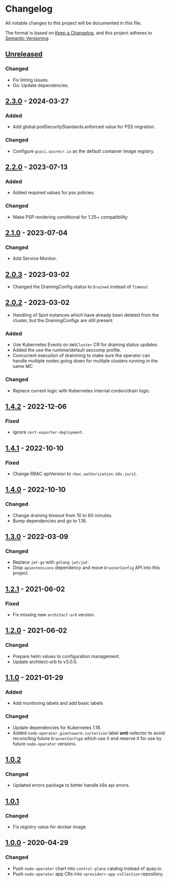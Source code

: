 # Changelog

All notable changes to this project will be documented in this file.

The format is based on [Keep a Changelog](https://keepachangelog.com/en/1.0.0/),
and this project adheres to [Semantic Versioning](https://semver.org/spec/v2.0.0.html).

## [Unreleased]

### Changed

- Fix linting issues.
- Go: Update dependencies.

## [2.3.0] - 2024-03-27

### Added

- Add global.podSecurityStandards.enforced value for PSS migration.

### Changed

- Configure `gsoci.azurecr.io` as the default container image registry.

## [2.2.0] - 2023-07-13

### Added 

- Added required values for pss policies.

### Changed

- Make PSP rendering conditional for 1.25+ compatibility

## [2.1.0] - 2023-07-04

### Changed

- Add Service Monitor.

## [2.0.3] - 2023-03-02

- Changed the DrainingConfig status to `Drained` instead of `Timeout`

## [2.0.2] - 2023-03-02

- Handling of Spot instances which have already been deleted from the cluster, but the DrainingConfigs are still present

### Added

- Use Kubernetes Events on `AWSCluster` CR for draining status updates.
- Added the use the runtime/default seccomp profile.
- Concurrent execution of drainining to make sure the operator can handle multiple nodes going down for multiple clusters running in the same MC

### Changed

- Replace current logic with Kubernetes internal cordon/drain logic.

## [1.4.2] - 2022-12-06

### Fixed

- Ignore `cert-exporter-deployment.`

## [1.4.1] - 2022-10-10

### Fixed

- Change RBAC apiVersion to `rbac.authorization.k8s.io/v1`.

## [1.4.0] - 2022-10-10

### Changed

- Change draining timeout from 10 to 60 minutes.
- Bump dependencies and go to 1.18.

## [1.3.0] - 2022-03-09

### Changed

- Replace `jwt-go` with `golang-jwt/jwt`.
- Drop `apiextensions` dependency and move `DrainerConfig` API into this project.

## [1.2.1] - 2021-06-02

### Fixed

- Fix missing new `architect-orb` version.

## [1.2.0] - 2021-06-02

### Changed

- Prepare helm values to configuration management.
- Update architect-orb to v3.0.0.

## [1.1.0] - 2021-01-29

### Added

- Add monitoring labels and add basic labels

### Changed

- Update dependencies for Kubernetes 1.18.
- Added `node-operator.giantswarm.io/version` label **anti**-selector to avoid reconciling future `DrainerConfig`s which use it and reserve it for use by future `node-operator` versions.

## [1.0.2]

### Changed

- Updated errors package to better handle k8s api errors.

## [1.0.1]

### Changed

- Fix registry value for docker image.

## [1.0.0] - 2020-04-29

### Changed

- Push `node-operator` chart into `control-plane` catalog instead of quay.io.
- Push `node-operator` app CRs into `<provider>-app-collection` repository.

[Unreleased]: https://github.com/giantswarm/node-operator/compare/v2.3.0...HEAD
[2.3.0]: https://github.com/giantswarm/node-operator/compare/v2.2.0...v2.3.0
[2.2.0]: https://github.com/giantswarm/node-operator/compare/v2.1.0...v2.2.0
[2.1.0]: https://github.com/giantswarm/node-operator/compare/v2.0.3...v2.1.0
[2.0.3]: https://github.com/giantswarm/node-operator/compare/v2.0.2...v2.0.3
[2.0.2]: https://github.com/giantswarm/node-operator/compare/v2.0.1...v2.0.2
[2.0.1]: https://github.com/giantswarm/node-operator/compare/v1.4.2...v2.0.1
[1.4.2]: https://github.com/giantswarm/node-operator/compare/v1.4.1...v1.4.2
[1.4.1]: https://github.com/giantswarm/node-operator/compare/v1.4.0...v1.4.1
[1.4.0]: https://github.com/giantswarm/node-operator/compare/v1.3.0...v1.4.0
[1.3.0]: https://github.com/giantswarm/node-operator/compare/v1.2.1...v1.3.0
[1.2.1]: https://github.com/giantswarm/node-operator/compare/v1.2.0...v1.2.1
[1.2.0]: https://github.com/giantswarm/node-operator/compare/v1.1.0...v1.2.0
[1.1.0]: https://github.com/giantswarm/node-operator/compare/v1.0.1...v1.1.0
[1.0.2]: https://github.com/giantswarm/node-operator/compare/v1.0.1...v1.0.2
[1.0.1]: https://github.com/giantswarm/node-operator/compare/v1.0.0...v1.0.1
[1.0.0]: https://github.com/giantswarm/node-operator/tag/v1.0.0
